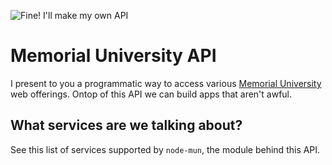 ![Fine! I'll make my own API](http://i.imgur.com/mmHtSU3.jpg)

Memorial University API
=======================

I present to you a programmatic way to access various [Memorial University](http://www.mun.ca) web offerings. Ontop of this API we can build apps that aren't awful.

What services are we talking about?
-----------------------------------

See this list of services supported by `node-mun`, the module behind this API.
